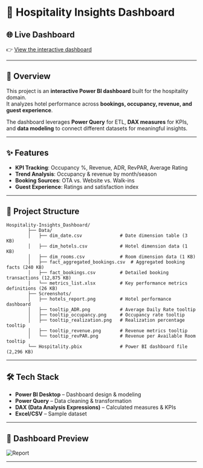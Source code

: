 # 🏨 Hospitality Insights Dashboard

## 🌐 Live Dashboard
👉 [View the interactive dashboard](https://bit.ly/3HQmRgy)

---

## 📌 Overview
This project is an **interactive Power BI dashboard** built for the hospitality domain.  
It analyzes hotel performance across **bookings, occupancy, revenue, and guest experience**.  

The dashboard leverages **Power Query** for ETL, **DAX measures** for KPIs, and **data modeling** to connect different datasets for meaningful insights.

---

## ✨ Features
- **KPI Tracking**: Occupancy %, Revenue, ADR, RevPAR, Average Rating  
- **Trend Analysis**: Occupancy & revenue by month/season  
- **Booking Sources**: OTA vs. Website vs. Walk-ins  
- **Guest Experience**: Ratings and satisfaction index  

---

## 📂 Project Structure
```
Hospitality-Insights_Dashboard/
        ├── Data/
        │   ├── dim_date.csv              # Date dimension table (3 KB)
        │   ├── dim_hotels.csv            # Hotel dimension data (1 KB)
        │   ├── dim_rooms.csv             # Room dimension data (1 KB)
        │   ├── fact_aggregated_bookings.csv  # Aggregated booking facts (240 KB)
        │   ├── fact_bookings.csv         # Detailed booking transactions (12,875 KB)
        │   └── metrics_list.xlsx         # Key performance metrics definitions (26 KB)
        ├── Screenshots/
        │   ├── hotels_report.png         # Hotel performance dashboard
        │   ├── tooltip_ADR.png           # Average Daily Rate tooltip
        │   ├── tooltip_occupancy.png     # Occupancy rate tooltip
        │   ├── tooltip_realization.png   # Realization percentage tooltip
        │   ├── tooltip_revenue.png       # Revenue metrics tooltip
        │   └── tooltip_revPAR.png        # Revenue per Available Room tooltip
        └── Hospitality.pbix              # Power BI dashboard file (2,296 KB)
```
---

## 🛠 Tech Stack
- **Power BI Desktop** – Dashboard design & modeling  
- **Power Query** – Data cleaning & transformation  
- **DAX (Data Analysis Expressions)** – Calculated measures & KPIs  
- **Excel/CSV** – Sample dataset  

---

## 📸 Dashboard Preview 
  ![Report](Screenshots/hotels_report.png)

---
